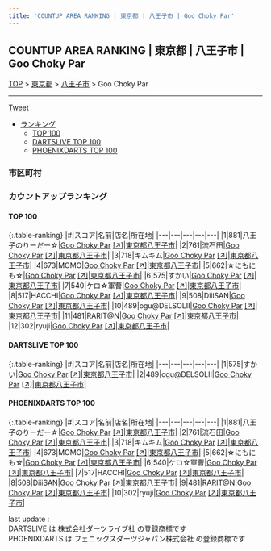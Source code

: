 ```yaml
---
title: 'COUNTUP AREA RANKING | 東京都 | 八王子市 | Goo Choky Par'
---
```

## COUNTUP AREA RANKING | 東京都 | 八王子市 | Goo Choky Par

[TOP](/darts/rank/) > [東京都](/darts/rank/東京都/) > [八王子市](/darts/rank/東京都/八王子市/) > Goo Choky Par

___

<a href="https://twitter.com/share?ref_src=twsrc%5Etfw" data-text="COUNTUP AREA RANKING | 東京都八王子市Goo Choky Par" class="twitter-share-button" data-hashtags="DARTSLIVE,PHOENIXDARTS,darts,ダーツ" data-show-count="false">Tweet</a>

* [ランキング](#カウントアップランキング)
    * [TOP 100](#top-100)
    * [DARTSLIVE TOP 100](#dartslive-top-100)
    * [PHOENIXDARTS TOP 100](#phoenixdarts-top-100)

### 市区町村

<ul>

</ul>

### カウントアップランキング

#### TOP 100



{:.table-ranking}
|#|スコア|名前|店名|所在地|
|---|---|---|---|---|
|1|881|<span class="rank-name-pd">八王子のりーだー☆</span>|<a href="/darts/rank/shops/9719.html">Goo Choky Par</a> <a href="https://vs.phoenixdarts.com/jp/shop/shopDetailInfo/s_9719?s_seq=9719">[↗]</a>|<a href="/darts/rank/東京都/八王子市">東京都八王子市</a>|
|2|761|<span class="rank-name-pd">流石田</span>|<a href="/darts/rank/shops/9719.html">Goo Choky Par</a> <a href="https://vs.phoenixdarts.com/jp/shop/shopDetailInfo/s_9719?s_seq=9719">[↗]</a>|<a href="/darts/rank/東京都/八王子市">東京都八王子市</a>|
|3|718|<span class="rank-name-pd">キムキム</span>|<a href="/darts/rank/shops/9719.html">Goo Choky Par</a> <a href="https://vs.phoenixdarts.com/jp/shop/shopDetailInfo/s_9719?s_seq=9719">[↗]</a>|<a href="/darts/rank/東京都/八王子市">東京都八王子市</a>|
|4|673|<span class="rank-name-pd">MOMO</span>|<a href="/darts/rank/shops/9719.html">Goo Choky Par</a> <a href="https://vs.phoenixdarts.com/jp/shop/shopDetailInfo/s_9719?s_seq=9719">[↗]</a>|<a href="/darts/rank/東京都/八王子市">東京都八王子市</a>|
|5|662|<span class="rank-name-pd">☆にもにも☆</span>|<a href="/darts/rank/shops/9719.html">Goo Choky Par</a> <a href="https://vs.phoenixdarts.com/jp/shop/shopDetailInfo/s_9719?s_seq=9719">[↗]</a>|<a href="/darts/rank/東京都/八王子市">東京都八王子市</a>|
|6|575|<span class="rank-name-dl">すかい</span>|<a href="/darts/rank/shops/b26099f66dbe43f40d9b047a20a7ba1e.html">Goo Choky Par</a> <a href="https://search.dartslive.com/jp/shop/b26099f66dbe43f40d9b047a20a7ba1e">[↗]</a>|<a href="/darts/rank/東京都/八王子市">東京都八王子市</a>|
|7|540|<span class="rank-name-pd">ケロ☆軍曹</span>|<a href="/darts/rank/shops/9719.html">Goo Choky Par</a> <a href="https://vs.phoenixdarts.com/jp/shop/shopDetailInfo/s_9719?s_seq=9719">[↗]</a>|<a href="/darts/rank/東京都/八王子市">東京都八王子市</a>|
|8|517|<span class="rank-name-pd">HACCHI</span>|<a href="/darts/rank/shops/9719.html">Goo Choky Par</a> <a href="https://vs.phoenixdarts.com/jp/shop/shopDetailInfo/s_9719?s_seq=9719">[↗]</a>|<a href="/darts/rank/東京都/八王子市">東京都八王子市</a>|
|9|508|<span class="rank-name-pd">DiiiSAN</span>|<a href="/darts/rank/shops/9719.html">Goo Choky Par</a> <a href="https://vs.phoenixdarts.com/jp/shop/shopDetailInfo/s_9719?s_seq=9719">[↗]</a>|<a href="/darts/rank/東京都/八王子市">東京都八王子市</a>|
|10|489|<span class="rank-name-dl">ogu@DELSOLⅡ</span>|<a href="/darts/rank/shops/b26099f66dbe43f40d9b047a20a7ba1e.html">Goo Choky Par</a> <a href="https://search.dartslive.com/jp/shop/b26099f66dbe43f40d9b047a20a7ba1e">[↗]</a>|<a href="/darts/rank/東京都/八王子市">東京都八王子市</a>|
|11|481|<span class="rank-name-pd">RARIT@N</span>|<a href="/darts/rank/shops/9719.html">Goo Choky Par</a> <a href="https://vs.phoenixdarts.com/jp/shop/shopDetailInfo/s_9719?s_seq=9719">[↗]</a>|<a href="/darts/rank/東京都/八王子市">東京都八王子市</a>|
|12|302|<span class="rank-name-pd">ryuji</span>|<a href="/darts/rank/shops/9719.html">Goo Choky Par</a> <a href="https://vs.phoenixdarts.com/jp/shop/shopDetailInfo/s_9719?s_seq=9719">[↗]</a>|<a href="/darts/rank/東京都/八王子市">東京都八王子市</a>|


#### DARTSLIVE TOP 100



{:.table-ranking}
|#|スコア|名前|店名|所在地|
|---|---|---|---|---|
|1|575|<span class="rank-name-dl">すかい</span>|<a href="/darts/rank/shops/b26099f66dbe43f40d9b047a20a7ba1e.html">Goo Choky Par</a> <a href="https://search.dartslive.com/jp/shop/b26099f66dbe43f40d9b047a20a7ba1e">[↗]</a>|<a href="/darts/rank/東京都/八王子市">東京都八王子市</a>|
|2|489|<span class="rank-name-dl">ogu@DELSOLⅡ</span>|<a href="/darts/rank/shops/b26099f66dbe43f40d9b047a20a7ba1e.html">Goo Choky Par</a> <a href="https://search.dartslive.com/jp/shop/b26099f66dbe43f40d9b047a20a7ba1e">[↗]</a>|<a href="/darts/rank/東京都/八王子市">東京都八王子市</a>|


#### PHOENIXDARTS TOP 100



{:.table-ranking}
|#|スコア|名前|店名|所在地|
|---|---|---|---|---|
|1|881|<span class="rank-name-pd">八王子のりーだー☆</span>|<a href="/darts/rank/shops/9719.html">Goo Choky Par</a> <a href="https://vs.phoenixdarts.com/jp/shop/shopDetailInfo/s_9719?s_seq=9719">[↗]</a>|<a href="/darts/rank/東京都/八王子市">東京都八王子市</a>|
|2|761|<span class="rank-name-pd">流石田</span>|<a href="/darts/rank/shops/9719.html">Goo Choky Par</a> <a href="https://vs.phoenixdarts.com/jp/shop/shopDetailInfo/s_9719?s_seq=9719">[↗]</a>|<a href="/darts/rank/東京都/八王子市">東京都八王子市</a>|
|3|718|<span class="rank-name-pd">キムキム</span>|<a href="/darts/rank/shops/9719.html">Goo Choky Par</a> <a href="https://vs.phoenixdarts.com/jp/shop/shopDetailInfo/s_9719?s_seq=9719">[↗]</a>|<a href="/darts/rank/東京都/八王子市">東京都八王子市</a>|
|4|673|<span class="rank-name-pd">MOMO</span>|<a href="/darts/rank/shops/9719.html">Goo Choky Par</a> <a href="https://vs.phoenixdarts.com/jp/shop/shopDetailInfo/s_9719?s_seq=9719">[↗]</a>|<a href="/darts/rank/東京都/八王子市">東京都八王子市</a>|
|5|662|<span class="rank-name-pd">☆にもにも☆</span>|<a href="/darts/rank/shops/9719.html">Goo Choky Par</a> <a href="https://vs.phoenixdarts.com/jp/shop/shopDetailInfo/s_9719?s_seq=9719">[↗]</a>|<a href="/darts/rank/東京都/八王子市">東京都八王子市</a>|
|6|540|<span class="rank-name-pd">ケロ☆軍曹</span>|<a href="/darts/rank/shops/9719.html">Goo Choky Par</a> <a href="https://vs.phoenixdarts.com/jp/shop/shopDetailInfo/s_9719?s_seq=9719">[↗]</a>|<a href="/darts/rank/東京都/八王子市">東京都八王子市</a>|
|7|517|<span class="rank-name-pd">HACCHI</span>|<a href="/darts/rank/shops/9719.html">Goo Choky Par</a> <a href="https://vs.phoenixdarts.com/jp/shop/shopDetailInfo/s_9719?s_seq=9719">[↗]</a>|<a href="/darts/rank/東京都/八王子市">東京都八王子市</a>|
|8|508|<span class="rank-name-pd">DiiiSAN</span>|<a href="/darts/rank/shops/9719.html">Goo Choky Par</a> <a href="https://vs.phoenixdarts.com/jp/shop/shopDetailInfo/s_9719?s_seq=9719">[↗]</a>|<a href="/darts/rank/東京都/八王子市">東京都八王子市</a>|
|9|481|<span class="rank-name-pd">RARIT@N</span>|<a href="/darts/rank/shops/9719.html">Goo Choky Par</a> <a href="https://vs.phoenixdarts.com/jp/shop/shopDetailInfo/s_9719?s_seq=9719">[↗]</a>|<a href="/darts/rank/東京都/八王子市">東京都八王子市</a>|
|10|302|<span class="rank-name-pd">ryuji</span>|<a href="/darts/rank/shops/9719.html">Goo Choky Par</a> <a href="https://vs.phoenixdarts.com/jp/shop/shopDetailInfo/s_9719?s_seq=9719">[↗]</a>|<a href="/darts/rank/東京都/八王子市">東京都八王子市</a>|


<div class="footer border-top border-gray-light mt-5 pt-3 text-right text-gray">
    last update : <span style="font-weight: italic" id="foot_last_modified"></span><br />
    DARTSLIVE は 株式会社ダーツライブ社 の登録商標です<br />
    PHOENIXDARTS は フェニックスダーツジャパン株式会社 の登録商標です<br />
</div>

<script src="https://cdnjs.cloudflare.com/ajax/libs/jquery.tablesorter/2.31.3/js/jquery.tablesorter.min.js" integrity="sha512-qzgd5cYSZcosqpzpn7zF2ZId8f/8CHmFKZ8j7mU4OUXTNRd5g+ZHBPsgKEwoqxCtdQvExE5LprwwPAgoicguNg==" crossorigin="anonymous" referrerpolicy="no-referrer"></script>
<link rel="stylesheet" href="https://cdnjs.cloudflare.com/ajax/libs/jquery.tablesorter/2.31.3/css/theme.default.min.css" integrity="sha512-wghhOJkjQX0Lh3NSWvNKeZ0ZpNn+SPVXX1Qyc9OCaogADktxrBiBdKGDoqVUOyhStvMBmJQ8ZdMHiR3wuEq8+w==" crossorigin="anonymous" referrerpolicy="no-referrer" />
<script>
$(function() {
    $(".table-ranking").tablesorter({sortList:[[0, 0]]});
    $("#foot_last_modified").text(formatDate(new Date(document.lastModified), 'yyyy-MM-dd HH:mm:ss'));
});
</script>

<script async src="https://platform.twitter.com/widgets.js" charset="utf-8"></script>